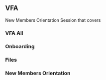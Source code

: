 ## VFA
New Members Orientation Session that covers

### VFA All
### Onboarding

### Files

### New Members Orientation
